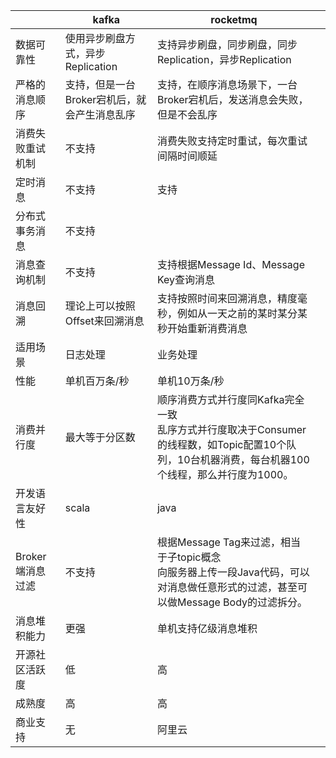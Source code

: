 

|                  | kafka                                        | rocketmq                                                     |      |
| ---------------- | -------------------------------------------- | ------------------------------------------------------------ | ---- |
| 数据可靠性       | 使用异步刷盘方式，异步Replication            | 支持异步刷盘，同步刷盘，同步Replication，异步Replication     |      |
| 严格的消息顺序   | 支持，但是一台Broker宕机后，就会产生消息乱序 | 支持，在顺序消息场景下，一台Broker宕机后，发送消息会失败，但是不会乱序 |      |
| 消费失败重试机制 | 不支持                                       | 消费失败支持定时重试，每次重试间隔时间顺延                   |      |
| 定时消息         | 不支持                                       | 支持                                                         |      |
| 分布式事务消息   | 不支持                                       |                                                              |      |
| 消息查询机制     | 不支持                                       | 支持根据Message Id、Message Key查询消息                      |      |
| 消息回溯         | 理论上可以按照Offset来回溯消息               | 支持按照时间来回溯消息，精度毫秒，例如从一天之前的某时某分某秒开始重新消费消息 |      |
| 适用场景         | 日志处理                                     | 业务处理                                                     |      |
| 性能             | 单机百万条/秒                                | 单机10万条/秒                                                |      |
| 消费并行度       | 最大等于分区数                               | 顺序消费方式并行度同Kafka完全一致<br/>乱序方式并行度取决于Consumer的线程数，如Topic配置10个队列，10台机器消费，每台机器100个线程，那么并行度为1000。 |      |
| 开发语言友好性   | scala                                        | java                                                         |      |
| Broker端消息过滤 | 不支持                                       | 根据Message Tag来过滤，相当于子topic概念<br/>向服务器上传一段Java代码，可以对消息做任意形式的过滤，甚至可以做Message Body的过滤拆分。 |      |
| 消息堆积能力     | 更强                                         | 单机支持亿级消息堆积                                         |      |
| 开源社区活跃度   | 低                                           | 高                                                           |      |
| 成熟度           | 高                                           | 高                                                           |      |
| 商业支持         | 无                                           | 阿里云                                                       |      |

